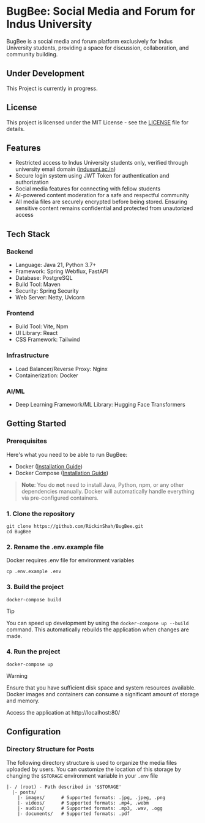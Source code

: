 # BugBee: Social Media and Forum for Indus University
BugBee is a social media and forum platform exclusively for Indus University students, providing a space for discussion, collaboration, and community building.

## Under Development
This Project is currently in progress.

## License
This project is licensed under the MIT License - see the [LICENSE](https://github.com/RickinShah/BugBee/blob/main/LICENSE) file for details.

## Features
- Restricted access to Indus University students only, verified through university email domain ([indusuni.ac.in](https://indusuni.ac.in/))
- Secure login system using JWT Token for authentication and authorization
- Social media features for connecting with fellow students
- AI-powered content moderation for a safe and respectful community
- All media files are securely encrypted before being stored. Ensuring sensitive content remains confidential and protected from unautorized access

## Tech Stack

### Backend
- Language: Java 21, Python 3.7+
- Framework: Spring Webflux, FastAPI
- Database: PostgreSQL
- Build Tool: Maven
- Security: Spring Security
- Web Server: Netty, Uvicorn

### Frontend
- Build Tool: Vite, Npm
- UI Library: React
- CSS Framework: Tailwind

### Infrastructure
- Load Balancer/Reverse Proxy: Nginx
- Containerization: Docker

### AI/ML
- Deep Learning Framework/ML Library: Hugging Face Transformers

## Getting Started
### Prerequisites

Here's what you need to be able to run BugBee:

- Docker ([Installation Guide](https://docs.docker.com/get-started/get-docker/))
- Docker Compose ([Installation Guide](https://docs.docker.com/compose/install/))

> **Note**: You do **not** need to install Java, Python, npm, or any other dependencies manually. Docker will automatically handle everything via pre-configured containers.

### 1. Clone the repository
```shell
git clone https://github.com/RickinShah/BugBee.git
cd BugBee
```

### 2. Rename the .env.example file
Docker requires .env file for environment variables
```shell
cp .env.example .env
```

### 3. Build the project
```shell
docker-compose build
```

> [!TIP]
> You can speed up development by using the `docker-compose up --build` command. This automatically rebuilds the application when changes are made.

### 4. Run the project
```shell
docker-compose up
```

> [!WARNING]
> Ensure that you have sufficient disk space and system resources available. Docker images and containers can consume a significant amount of storage and memory.

Access the application at http://localhost:80/

## Configuration
### Directory Structure for Posts
The following directory structure is used to organize the media files uploaded by users. You can customize the location of this storage by changing the `$STORAGE` environment variable in your `.env` file

```shell
|- / (root) - Path described in '$STORAGE'
  |- posts/
    |- images/      # Supported formats: .jpg, .jpeg, .png
    |- videos/      # Supported formats: .mp4, .webm
    |- audios/      # Supported formats: .mp3, .wav, .ogg
    |- documents/   # Supported formats: .pdf
```
